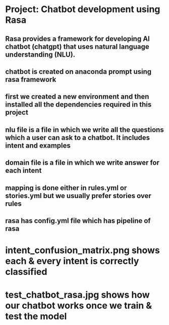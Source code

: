 # Project: Chatbot development using Rasa
## Rasa provides a framework for developing AI chatbot (chatgpt) that uses natural language understanding (NLU). 
## chatbot is created on anaconda prompt using rasa framework
## first we created a new environment and then installed all the dependencies required in this project
## nlu file is a file in which we write all the questions which a user can ask to a chatbot. It includes intent and examples
## domain file is a file in which we write answer for each intent
## mapping is done either in rules.yml or stories.yml but we usually prefer stories over rules
## rasa has config.yml file which has pipeline of rasa

# intent_confusion_matrix.png shows each & every intent is correctly classified
# test_chatbot_rasa.jpg shows how our chatbot works once we train & test the model
